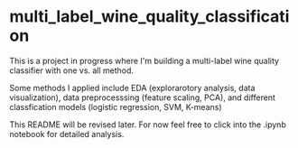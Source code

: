 # multi_label_wine_quality_classification

This is a project in progress where I'm building a multi-label wine quality classifier with one vs. all method.

Some methods I applied include EDA (explorarotory analysis, data visualization), data preprocesssing (feature scaling, PCA), and different classfication models (logistic regression, SVM, K-means)

This README will be revised later. For now feel free to click into the .ipynb notebook for detailed analysis.
